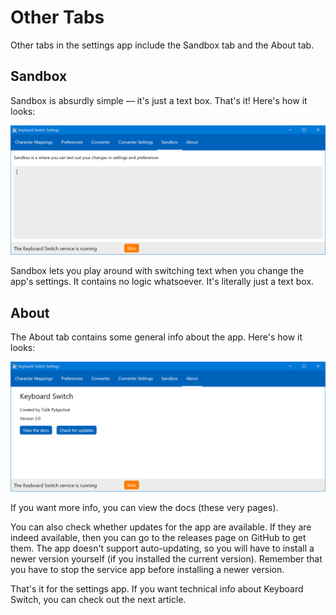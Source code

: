 # Other Tabs

Other tabs in the settings app include the Sandbox tab and the About tab.

## Sandbox

Sandbox is absurdly simple — it's just a text box. That's it! Here's how it looks:

![The sandbox tab](../.gitbook/assets/v3.0-screen-sandbox.png)

Sandbox lets you play around with switching text when you change the app's settings. It contains no logic whatsoever. It's literally just a text box.

## About

The About tab contains some general info about the app. Here's how it looks:

![The about tab](../.gitbook/assets/v3.0-screen-about.png)

If you want more info, you can view the docs (these very pages).

You can also check whether updates for the app are available. If they are indeed available, then you can go to the releases page on GitHub to get them. The app doesn't support auto-updating, so you will have to install a newer version yourself (if you installed the current version). Remember that you have to stop the service app before installing a newer version.

That's it for the settings app. If you want technical info about Keyboard Switch, you can check out the next article.
